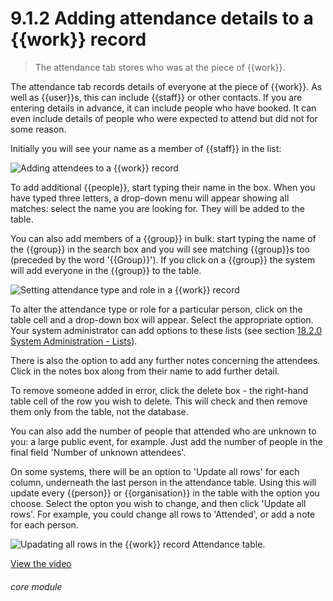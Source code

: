 # 9.1.2    Adding attendance details to a {{work}} record

> The attendance tab stores who was at the piece of {{work}}. 

The attendance tab records details of everyone at the piece of {{work}}. As well as {{user}}s, this can include {{staff}} or other contacts. If you are entering details in advance, it can include people who have booked. It can even include details of people who were expected to attend but did not for some reason.

Initially you will see your name as a member of {{staff}} in the list: 

![Adding attendees to a {{work}} record]({{imgpath}}56a.png)

To add additional {{people}}, start typing their name in the box. When you have typed three letters, a drop-down menu will appear showing all matches: select the name you are looking for. They will be added to the table.

You can also add members of a {{group}} in bulk: start typing the name of the {{group}} in the search box and you will see matching {{group}}s too (preceded by the word '{{Group}}'). If you click on a {{group}} the system will add everyone in the {{group}} to the table.

![Setting attendance type and role in a {{work}} record]({{imgpath}}56b.png)

To alter the attendance type or role for a particular person, click on the table cell and a drop-down box will appear. Select the appropriate option. Your system administrator can add options to these lists (see section [18.2.0  System Administration - Lists](/help/index/v/{{version}}/p/18.2.0)).

There is also the option to add any further notes concerning the attendees. Click in the notes box along from their name to add further detail.

To remove someone added in error, click the delete box - the right-hand table cell of the row you wish to delete. This will check and then remove them only from the table, not the database.

You can also add the number of people that attended who are unknown to you: a large public event, for example. Just add the number of people in the final field 'Number of unknown attendees'. 

On some systems, there will be an option to 'Update all rows' for each column, underneath the last person in the attendance table.  Using this will update every {{person}} or {{organisation}} in the table with the option you choose.  Select the opton you wish to change, and then click 'Update all rows'.  For example, you could change all rows to 'Attended', or add a note for each person.

![Upadating all rows in the {{work}} record Attendance table.]({{imgpath}}1204a.png)



[View the video](/help/video/id/9)
###### core module

